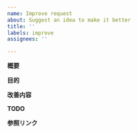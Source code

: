 ```yaml
---
name: Improve request
about: Suggest an idea to make it better
title: ''
labels: improve
assignees: ''

---
```


**概要**

**目的**

**改善内容**

**TODO**

**参照リンク**
